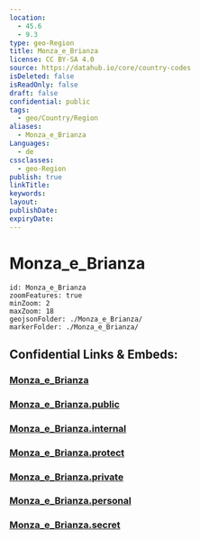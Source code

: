 ```yaml
---
location:
  - 45.6
  - 9.3
type: geo-Region
title: Monza_e_Brianza
license: CC BY-SA 4.0
source: https://datahub.io/core/country-codes
isDeleted: false
isReadOnly: false
draft: false
confidential: public
tags:
  - geo/Country/Region
aliases:
  - Monza_e_Brianza
Languages:
  - de
cssclasses:
  - geo-Region
publish: true
linkTitle:
keywords:
layout:
publishDate:
expiryDate:
---
```


# Monza_e_Brianza

```leaflet
id: Monza_e_Brianza
zoomFeatures: true 
minZoom: 2 
maxZoom: 18
geojsonFolder: ./Monza_e_Brianza/
markerFolder: ./Monza_e_Brianza/
```


## Confidential Links & Embeds: 

### [Monza_e_Brianza](/_Standards/Earth/Continent/Europe/Europe~South/Italy/regions~Italy/Lombardy/Monza_e_Brianza.md) 

### [Monza_e_Brianza.public](/_public/Earth/Continent/Europe/Europe~South/Italy/regions~Italy/Lombardy/Monza_e_Brianza.public.md) 

### [Monza_e_Brianza.internal](/_internal/Earth/Continent/Europe/Europe~South/Italy/regions~Italy/Lombardy/Monza_e_Brianza.internal.md) 

### [Monza_e_Brianza.protect](/_protect/Earth/Continent/Europe/Europe~South/Italy/regions~Italy/Lombardy/Monza_e_Brianza.protect.md) 

### [Monza_e_Brianza.private](/_private/Earth/Continent/Europe/Europe~South/Italy/regions~Italy/Lombardy/Monza_e_Brianza.private.md) 

### [Monza_e_Brianza.personal](/_personal/Earth/Continent/Europe/Europe~South/Italy/regions~Italy/Lombardy/Monza_e_Brianza.personal.md) 

### [Monza_e_Brianza.secret](/_secret/Earth/Continent/Europe/Europe~South/Italy/regions~Italy/Lombardy/Monza_e_Brianza.secret.md)

